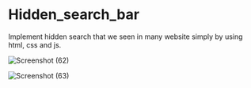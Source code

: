 # Hidden_search_bar
Implement hidden search that we seen in many website simply by using html, css and js.


![Screenshot (62)](https://user-images.githubusercontent.com/69101908/122109544-1d021480-ce3b-11eb-8618-fb0b48f83d65.png)


![Screenshot (63)](https://user-images.githubusercontent.com/69101908/122109591-29866d00-ce3b-11eb-84ce-ccf4d93476ad.png)


